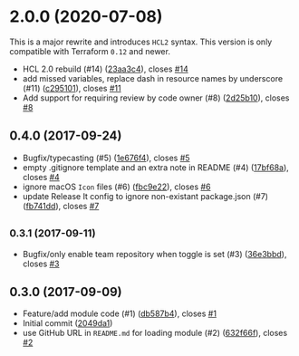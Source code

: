 # 2.0.0 (2020-07-08)

This is a major rewrite and introduces `HCL2` syntax. This version is only compatible with Terraform `0.12` and newer.

* HCL 2.0 rebuild (#14) ([23aa3c4](https://github.com/operatehappy/terraform-github-repository/commit/23aa3c4)), closes [#14](https://github.com/operatehappy/terraform-github-repository/issues/14)
* add missed variables, replace dash in resource names by underscore (#11) ([c295101](https://github.com/operatehappy/terraform-github-repository/commit/c295101)), closes [#11](https://github.com/operatehappy/terraform-github-repository/issues/11)
* Add support for requiring review by code owner (#8) ([2d25b10](https://github.com/operatehappy/terraform-github-repository/commit/2d25b10)), closes [#8](https://github.com/operatehappy/terraform-github-repository/issues/8)

## 0.4.0 (2017-09-24)

* Bugfix/typecasting (#5) ([1e676f4](https://github.com/operatehappy/terraform-github-repository/commit/1e676f4)), closes [#5](https://github.com/operatehappy/terraform-github-repository/issues/5)
* empty .gitignore template and an extra note in README (#4) ([17bf68a](https://github.com/operatehappy/terraform-github-repository/commit/17bf68a)), closes [#4](https://github.com/operatehappy/terraform-github-repository/issues/4)
* ignore macOS `Icon` files (#6) ([fbc9e22](https://github.com/operatehappy/terraform-github-repository/commit/fbc9e22)), closes [#6](https://github.com/operatehappy/terraform-github-repository/issues/6)
* update Release It config to ignore non-existant package.json (#7) ([fb741dd](https://github.com/operatehappy/terraform-github-repository/commit/fb741dd)), closes [#7](https://github.com/operatehappy/terraform-github-repository/issues/7)

## <small>0.3.1 (2017-09-11)</small>

* Bugfix/only enable team repository when toggle is set (#3) ([36e3bbd](https://github.com/operatehappy/terraform-github-repository/commit/36e3bbd)), closes [#3](https://github.com/operatehappy/terraform-github-repository/issues/3)

## 0.3.0 (2017-09-09)

* Feature/add module code (#1) ([db587b4](https://github.com/operatehappy/terraform-github-repository/commit/db587b4)), closes [#1](https://github.com/operatehappy/terraform-github-repository/issues/1)
* Initial commit ([2049da1](https://github.com/operatehappy/terraform-github-repository/commit/2049da1))
* use GitHub URL in `README.md` for loading module (#2) ([632f66f](https://github.com/operatehappy/terraform-github-repository/commit/632f66f)), closes [#2](https://github.com/operatehappy/terraform-github-repository/issues/2)
